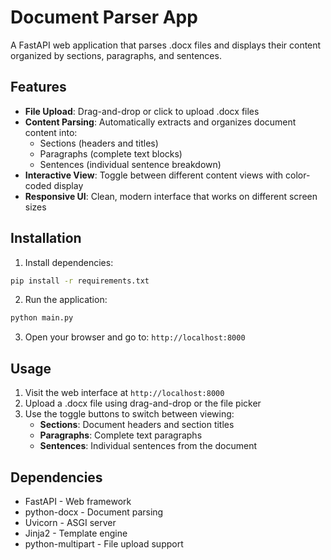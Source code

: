 # Document Parser App

A FastAPI web application that parses .docx files and displays their content organized by sections, paragraphs, and sentences.

## Features

- **File Upload**: Drag-and-drop or click to upload .docx files
- **Content Parsing**: Automatically extracts and organizes document content into:
  - Sections (headers and titles)
  - Paragraphs (complete text blocks)
  - Sentences (individual sentence breakdown)
- **Interactive View**: Toggle between different content views with color-coded display
- **Responsive UI**: Clean, modern interface that works on different screen sizes

## Installation

1. Install dependencies:
```bash
pip install -r requirements.txt
```

2. Run the application:
```bash
python main.py
```

3. Open your browser and go to: `http://localhost:8000`

## Usage

1. Visit the web interface at `http://localhost:8000`
2. Upload a .docx file using drag-and-drop or the file picker
3. Use the toggle buttons to switch between viewing:
   - **Sections**: Document headers and section titles
   - **Paragraphs**: Complete text paragraphs
   - **Sentences**: Individual sentences from the document

## Dependencies

- FastAPI - Web framework
- python-docx - Document parsing
- Uvicorn - ASGI server
- Jinja2 - Template engine
- python-multipart - File upload support